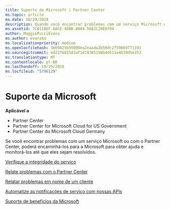 ```yaml
---
title: Suporte da Microsoft | Partner Center
ms.topic: article
ms.date: 10/29/2018
description: Quando você encontrar problemas com um serviço Microsoft ou com o Partner Center, poderá encaminhá-los para a Microsoft para obter ajuda e monitorar os problemas até que eles sejam resolvidos.
ms.assetid: 7C811BEF-AACE-4DBB-8804-5682C20E0704
author: MaggiePucciEvans
ms.author: evansma
ms.localizationpriority: medium
ms.openlocfilehash: 3b69825b95009ea2eaada2b59dc2f59869771191
ms.sourcegitcommit: ed22f6825d3af1d19385198b4d511e4b39d5e353
ms.translationtype: MT
ms.contentlocale: pt-BR
ms.lasthandoff: 10/29/2018
ms.locfileid: "5796129"
---
```

# <a name="support-from-microsoft"></a>Suporte da Microsoft

**Aplicável a**

-  Partner Center
-  Partner Center for Microsoft Cloud for US Government
-  Partner Center do Microsoft Cloud Germany

Se você encontrar problemas com um serviço Microsoft ou com o Partner Center, poderá encaminhá-los para a Microsoft para obter ajuda e monitorá-los até que eles sejam resolvidos.

[Verifique a integridade do serviço](check-service-health.md)

[Relate problemas com o Partner Center](report-problems-with-partner-center.md)

[Relatar problemas em nome de um cliente](report-problems-on-behalf-of-a-customer.md)

[Automatize as notificações de serviço com nossas APIs](get-automated-service-notifications-with-our-apis.md)

[Suporte de benefícios da Microsoft](https://partner.microsoft.com/support/contact-support)

 

 



